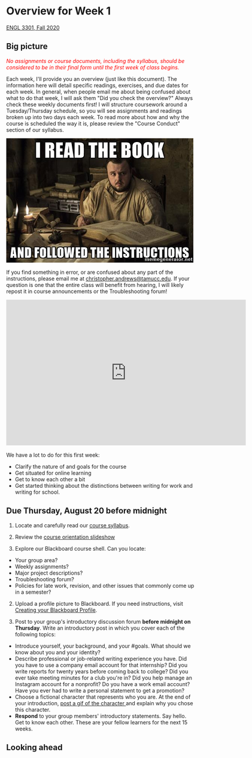 # Overview for Week 1

[ENGL 3301, Fall 2020](../calendar.html)

## Big picture

<span style="color:red;">*No assignments or course documents, including the syllabus, should be considered to be in their final form until the first week of class begins.*</span>

Each week, I'll provide you an overview (just like this document). The information here will detail specific readings, exercises, and due dates for each week. In general, when people email me about being confused about what to do that week, I will ask them "Did you check the overview?" Always check these weekly documents first! I will structure coursework around a Tuesday/Thursday schedule, so you will see assignments and readings broken up into two days each week. To read more about how and why the course is scheduled the way it is, please review the "Course Conduct" section of our syllabus.

![Always read the instructions](media/tech-comm-tarly.jpg)

If you find something in error, or are confused about any part of the instructions, please email me at [christopher.andrews@tamucc.edu](mailto:christopher.andrews@tamucc.edu). If your question is one that the entire class will benefit from hearing, I will likely repost it in course announcements or the Troubleshooting forum!

<iframe src="https://docs.google.com/presentation/d/e/2PACX-1vRHBRH08gulIFo-REid2pU5IuI2cVcrvPBySYbx6nWu6M3sundDfy7ElQPtPh2pG15ie-WZkI2JJwGB/embed?start=false&loop=false&delayms=3000" frameborder="0" width="640" height="389"  allowfullscreen="true" mozallowfullscreen="true" webkitallowfullscreen="true"></iframe>

We have a lot to do for this first week:

- Clarify the nature of and goals for the course
- Get situated for online learning
- Get to know each other a bit
- Get started thinking about the distinctions between writing for work and writing for school.

## Due Thursday, August 20 before midnight

1. Locate and carefully read our [course syllabus](http://cdmandrews.github.io/3301/index.html).

2. Review the [course orientation slideshow](https://docs.google.com/presentation/d/e/2PACX-1vRHBRH08gulIFo-REid2pU5IuI2cVcrvPBySYbx6nWu6M3sundDfy7ElQPtPh2pG15ie-WZkI2JJwGB/pub?start=false&loop=false&delayms=3000)

2. Explore our Blackboard course shell. Can you locate:
  - Your group area?
  - Weekly assignments?
  - Major project descriptions?
  - Troubleshooting forum?
  - Policies for late work, revision, and other issues that commonly come up in a semester?

2. Upload a profile picture to Blackboard. If you need instructions, visit [Creating your Blackboard Profile](https://en-us.help.blackboard.com/Learn/9.1_Older_Versions/9.1_2014_and_2015/Student/030_Nav_My_Blackboard/Profiles).

3. Post to your group's introductory discussion forum  **before midnight on Thursday**. Write an introductory post in which you cover each of the following topics:
  - Introduce yourself, your background, and your #goals. What should we know about you and your identity?
  - Describe professional or job-related writing experience you have. Did you have to use a company email account for that internship? Did you write reports for twenty years before coming back to college? Did you ever take meeting minutes for a club you're in? Did you help manage an Instagram account for a nonprofit? Do you have a work email account? Have you ever had to write a personal statement to get a promotion?
  - Choose a fictional character that represents who you are. At the end of your introduction, [post a gif of the character ](https://youtu.be/jp9HA6en5BA)and explain why you chose this character.
  - **Respond** to your group members' introductory statements. Say hello. Get to know each other. These are your fellow learners for the next 15 weeks.


## Looking ahead
